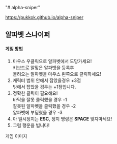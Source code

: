 "# alpha-sniper" 

https://pukkok.github.io/alpha-sniper

<div>
    <h2>알파벳 스나이퍼</h>
    <h4>게임 방법</h4>
    <ol>
        <li>마우스 우클릭으로 알파벳에서 도망가세요! <br>
            키보드로 알맞은 알파벳을 등록후 <br>
            몰려오는 알파벳을 마우스 왼쪽으로 클릭하세요!
        </li>
        <li>
            캐릭터 범위 안에서 잡았을경우 <span>+3점</span> <br>
            밖에서 잡았을 경우는 <span>+1</span>점입니다.
        </li>
        <li>
            정확한 클릭이 필요해요! <br>
            바닥을 잘못 클릭했을 경우 <span class="red">-1</span> <br>
            잘못된 알파벳을 클릭했을 경우 <span class="red">-2</span> <br>
            알파벳에 부딛혔을 경우 <span class="red">-3</span>
        </li>
        <li>
            아 일시정지는 <strong>ESC</strong>, 정지 명령은 <strong>SPACE</strong> 잊지마세요!
        </li>
        <li>
            그럼 행운을 빕니다!
        </li>
    </ul>
</div>

<div>
    게임 이미지
    <img src="main-game.JPG" alt=""/>
</div>
